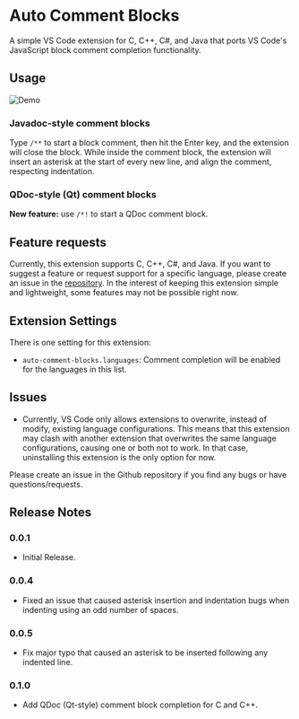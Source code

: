 # Auto Comment Blocks

A simple VS Code extension for C, C++, C#, and Java that ports VS Code's JavaScript block comment completion functionality.

## Usage
![Demo](https://raw.githubusercontent.com/kevinkyang/auto-comment-blocks/master/img/demo.gif)

### Javadoc-style comment blocks
Type `/**` to start a block comment, then hit the Enter key, and the extension will close the block. While inside the comment block, the extension will insert an asterisk at the start of every new line, and align the comment, respecting indentation.

### QDoc-style (Qt) comment blocks
**New feature:** use `/*!` to start a QDoc comment block.

## Feature requests
Currently, this extension supports C, C++, C#, and Java. If you want to suggest a feature or request support for a specific language, please create an issue in the [repository](https://github.com/kevinkyang/auto-comment-blocks/issues). In the interest of keeping this extension simple and lightweight, some features may not be possible right now.

## Extension Settings

There is one setting for this extension:

* `auto-comment-blocks.languages`: Comment completion will be enabled for the languages in this list. 

## Issues

* Currently, VS Code only allows extensions to overwrite, instead of modify, existing language configurations. This means that this extension may clash with another extension that overwrites the same language configurations, causing one or both not to work. In that case, uninstalling this extension is the only option for now.

Please create an issue in the Github repository if you find any bugs or have questions/requests.

## Release Notes

### 0.0.1
- Initial Release.

### 0.0.4
- Fixed an issue that caused asterisk insertion and indentation bugs when indenting using an odd number of spaces.

### 0.0.5
- Fix major typo that caused an asterisk to be inserted following any indented line.

### 0.1.0
- Add QDoc (Qt-style) comment block completion for C and C++.